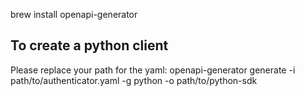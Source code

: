 
brew install openapi-generator

## To create a python client
Please replace your path for the yaml:
openapi-generator generate -i path/to/authenticator.yaml -g python -o path/to/python-sdk
